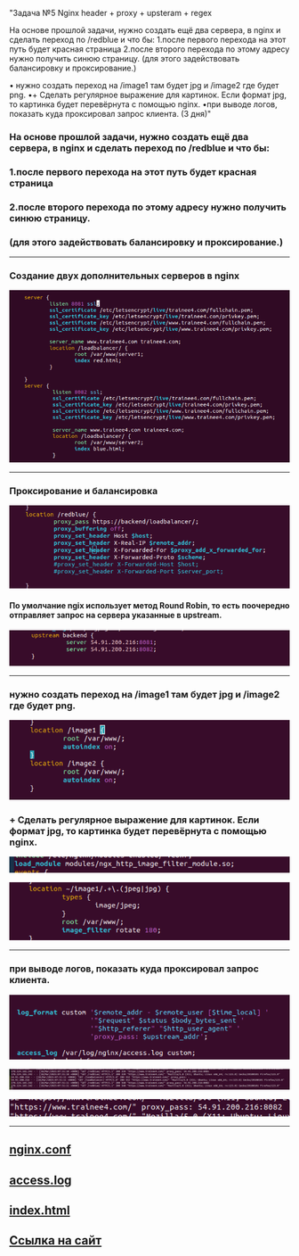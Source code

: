 "Задача №5 Nginx header + proxy + upsteram + regex 

На основе прошлой задачи, нужно создать ещё два сервера, в nginx и сделать переход по /redblue и что бы:
1.после первого перехода на этот путь будет красная страница 
2.после второго перехода по этому адресу нужно получить синюю страницу. 
(для этого задействовать балансировку и проксирование.)

• нужно создать переход на /image1 там будет jpg и /image2 где будет png. 
•+ Сделать регулярное выражение для картинок. Если формат jpg, то картинка будет перевёрнута с помощью nginx.
•при выводе логов, показать куда проксировал запрос клиента.
(3 дня)"

### На основе прошлой задачи, нужно создать ещё два сервера, в nginx и сделать переход по /redblue и что бы:
### 1.после первого перехода на этот путь будет красная страница 
### 2.после второго перехода по этому адресу нужно получить синюю страницу. 
### (для этого задействовать балансировку и проксирование.)

***

### Создание двух дополнительных серверов в nginx 

![image0001](image0001.png)

***

### Проксирование и балансировка

![image0003](image0003.png)

#### По умолчание ngix использует метод Round Robin, то есть поочередно отправляет запрос на сервера указанные в upstream.

![image0004](image0004.png)

***

### нужно создать переход на /image1 там будет jpg и /image2 где будет png. 

![image0005](image0005.png)

### + Сделать регулярное выражение для картинок. Если формат jpg, то картинка будет перевёрнута с помощью nginx.

![image0007](image0007.png)

![image0006](image0006.png)

***

### при выводе логов, показать куда проксировал запрос клиента.

![image0009](image0009.png)

![image0010](image0010.png)

![image0011](image0011.png)

 ***
## [nginx.conf](nginx.conf)

## [access.log](access_proxy.log)

## [index.html](index.html)

## [Cсылка на сайт](https://trainee4.com)




